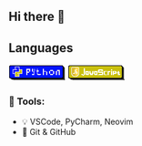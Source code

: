 ## Hi there 👋

<!--
**Centauryyy25/Centauryyy25** is a ✨ _special_ ✨ repository because its `README.md` (this file) appears on your GitHub profile.

Here are some ideas to get you started:

- 🔭 I’m currently working on ...
- 🌱 I’m currently learning ...
- 👯 I’m looking to collaborate on ...
- 🤔 I’m looking for help with ...
- 💬 Ask me about ...
- 📫 How to reach me: ...
- 😄 Pronouns: ...
- ⚡ Fun fact: ...
-->
## Languages
![Python](image/Untitled36_20250511210001.png)
![Python](image/Untitled35_20250511212537.png)

### 🚀 Tools:
- 💡 VSCode, PyCharm, Neovim
- 🔧 Git & GitHub
